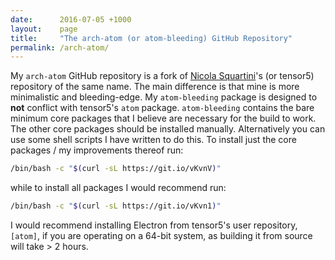 ```yaml
---
date:      2016-07-05 +1000
layout:    page
title:     "The arch-atom (or atom-bleeding) GitHub Repository"
permalink: /arch-atom/
---
```


My `arch-atom` GitHub repository is a fork of [Nicola Squartini](https://github.com/tensor5)'s (or tensor5) repository of the same name. The main difference is that mine is more minimalistic and bleeding-edge. My `atom-bleeding` package is designed to **not** conflict with tensor5's `atom` package. `atom-bleeding` contains the bare minimum core packages that I believe are necessary for the build to work. The other core packages should be installed manually. Alternatively you can use some shell scripts I have written to do this. To install just the core packages / my improvements thereof run:

```bash
/bin/bash -c "$(curl -sL https://git.io/vKvnV)"
```

while to install all packages I would recommend run:

```bash
/bin/bash -c "$(curl -sL https://git.io/vKvn1)"
```

I would recommend installing Electron from tensor5's user repository, `[atom]`, if you are operating on a 64-bit system, as building it from source will take > 2 hours. 
